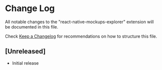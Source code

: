 # Change Log

All notable changes to the "react-native-mockups-explorer" extension will be documented in this file.

Check [Keep a Changelog](http://keepachangelog.com/) for recommendations on how to structure this file.

## [Unreleased]

- Initial release